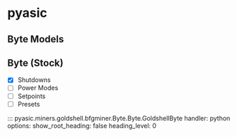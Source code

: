 # pyasic
## Byte Models

## Byte (Stock)

- [x] Shutdowns
- [ ] Power Modes
- [ ] Setpoints
- [ ] Presets

::: pyasic.miners.goldshell.bfgminer.Byte.Byte.GoldshellByte
    handler: python
    options:
        show_root_heading: false
        heading_level: 0

